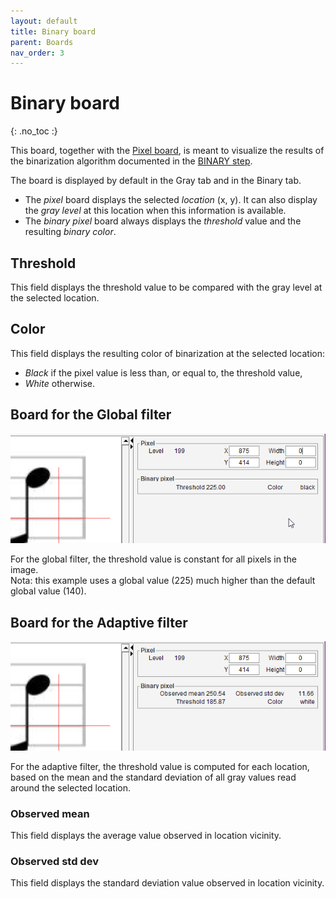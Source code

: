 ```yaml
---
layout: default
title: Binary board
parent: Boards
nav_order: 3
---
```

# Binary board
{: .no_toc :}

This board, together with the [Pixel board](./pixel.md), is meant to visualize the results
of the binarization algorithm documented in the [BINARY step](../../explanation/steps/binary.md).

The board is displayed by default in the Gray tab and in the Binary tab.

- The *pixel* board displays the selected _location_ (x, y).
It can also display the _gray level_ at this location when this information is available.
- The *binary pixel* board always displays the _threshold_ value and the resulting _binary color_.

## Threshold
This field displays the threshold value to be compared with the gray level at the selected location.

## Color
This field displays the resulting color of binarization at the selected location:
- *Black* if the pixel value is less than, or equal to, the threshold value,
- *White* otherwise.

## Board for the Global filter

![](../../assets/images/binary_global.png)

For the global filter, the threshold value is constant for all pixels in the image.  
Nota: this example uses a global value (225) much higher than the default global value (140).

## Board for the Adaptive filter
![](../../assets/images/binary_adaptive.png)

For the adaptive filter, the threshold value is computed for each location,
based on the mean and the standard deviation of all gray values read around the selected location.

### Observed mean
This field displays the average value observed in location vicinity.

### Observed std dev
This field displays the standard deviation value observed in location vicinity.